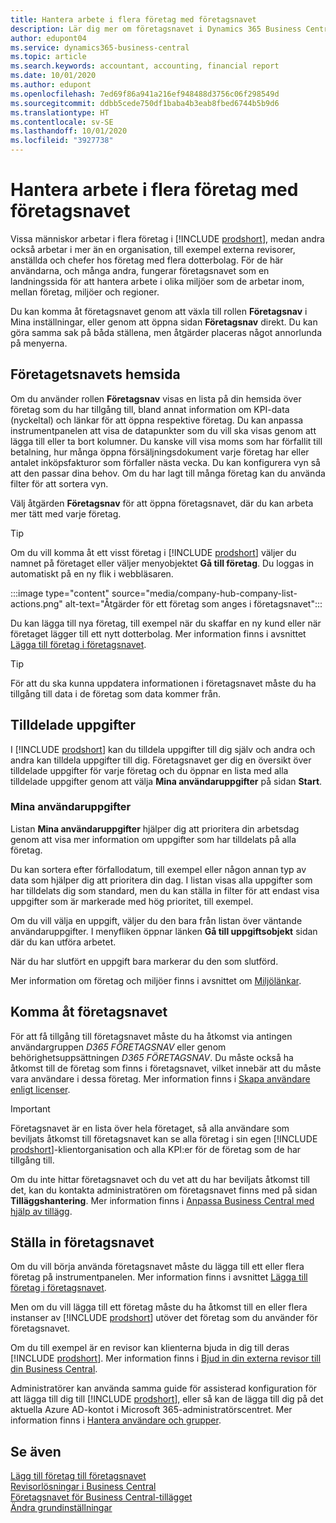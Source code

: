 ```yaml
---
title: Hantera arbete i flera företag med företagsnavet
description: Lär dig mer om företagsnavet i Dynamics 365 Business Central som du använder för att hantera ditt arbete över flera företag.
author: edupont04
ms.service: dynamics365-business-central
ms.topic: article
ms.search.keywords: accountant, accounting, financial report
ms.date: 10/01/2020
ms.author: edupont
ms.openlocfilehash: 7ed69f86a941a216ef948488d3756c06f298549d
ms.sourcegitcommit: ddbb5cede750df1baba4b3eab8fbed6744b5b9d6
ms.translationtype: HT
ms.contentlocale: sv-SE
ms.lasthandoff: 10/01/2020
ms.locfileid: "3927738"
---
```

# <a name="manage-work-across-multiple-companies-in-the-company-hub"></a>Hantera arbete i flera företag med företagsnavet

Vissa människor arbetar i flera företag i [!INCLUDE [prodshort](includes/prodshort.md)], medan andra också arbetar i mer än en organisation, till exempel externa revisorer, anställda och chefer hos företag med flera dotterbolag. För de här användarna, och många andra, fungerar företagsnavet som en landningssida för att hantera arbete i olika miljöer som de arbetar inom, mellan företag, miljöer och regioner.  

Du kan komma åt företagsnavet genom att växla till rollen **Företagsnav** i Mina inställningar, eller genom att öppna sidan **Företagsnav** direkt. Du kan göra samma sak på båda ställena, men åtgärder placeras något annorlunda på menyerna.  

## <a name="company-hub-home-page"></a>Företagetsnavets hemsida

Om du använder rollen **Företagsnav** visas en lista på din hemsida över företag som du har tillgång till, bland annat information om KPI-data (nyckeltal) och länkar för att öppna respektive företag. Du kan anpassa instrumentpanelen att visa de datapunkter som du vill ska visas genom att lägga till eller ta bort kolumner. Du kanske vill visa moms som har förfallit till betalning, hur många öppna försäljningsdokument varje företag har eller antalet inköpsfakturor som förfaller nästa vecka. Du kan konfigurera vyn så att den passar dina behov. Om du har lagt till många företag kan du använda filter för att sortera vyn.  

Välj åtgärden **Företagsnav** för att öppna företagsnavet, där du kan arbeta mer tätt med varje företag.  

> [!TIP]
> Om du vill komma åt ett visst företag i [!INCLUDE [prodshort](includes/prodshort.md)] väljer du namnet på företaget eller väljer menyobjektet **Gå till företag**. Du loggas in automatiskt på en ny flik i webbläsaren.

:::image type="content" source="media/company-hub-company-list-actions.png" alt-text="Åtgärder för ett företag som anges i företagsnavet":::

Du kan lägga till nya företag, till exempel när du skaffar en ny kund eller när företaget lägger till ett nytt dotterbolag. Mer information finns i avsnittet [Lägga till företag i företagsnavet](company-hub-add-company.md).  

> [!TIP]
> För att du ska kunna uppdatera informationen i företagsnavet måste du ha tillgång till data i de företag som data kommer från.

<!--## Company details

In the **Company Hub** page, you can see more information about each company by choosing the name of the company that you want to learn more about. This opens the **Company Details** pane, where you can see additional information, such as the following:  

* Cash account balances  
* Cash flow forecast  
* Overdue purchase invoices  
* Overdue sales invoices  

> [!TIP]
> You can launch predefined Excel workbooks from the **Reports** tab in the ribbon. These Excel workbooks are designed as ready-to-print key financial statements and reports, but you can also modify them to fit your needs. For more information, see [Analyzing Financial Statements in Microsoft Excel](finance-analyze-excel.md).  

Otherwise, close the details pane and continue to the next company.  -->

## <a name="assigned-tasks"></a>Tilldelade uppgifter

I [!INCLUDE [prodshort](includes/prodshort.md)] kan du tilldela uppgifter till dig själv och andra och andra kan tilldela uppgifter till dig. Företagsnavet ger dig en översikt över tilldelade uppgifter för varje företag och du öppnar en lista med alla tilldelade uppgifter genom att välja **Mina användaruppgifter** på sidan **Start**.  

<!--In the client company, you also have cues that call out tasks assigned to you in this particular client.  -->

### <a name="my-user-tasks"></a>Mina användaruppgifter

Listan **Mina användaruppgifter** hjälper dig att prioritera din arbetsdag genom att visa mer information om uppgifter som har tilldelats på alla företag.  

Du kan sortera efter förfallodatum, till exempel eller någon annan typ av data som hjälper dig att prioritera din dag. I listan visas alla uppgifter som har tilldelats dig som standard, men du kan ställa in filter för att endast visa uppgifter som är markerade med hög prioritet, till exempel.  

Om du vill välja en uppgift, väljer du den bara från listan över väntande användaruppgifter. I menyfliken öppnar länken **Gå till uppgiftsobjekt** sidan där du kan utföra arbetet.  

När du har slutfört en uppgift bara markerar du den som slutförd.  

Mer information om företag och miljöer finns i avsnittet om [Miljölänkar](company-hub-add-company.md#environment-links).  

## <a name="access-the-company-hub"></a>Komma åt företagsnavet

För att få tillgång till företagsnavet måste du ha åtkomst via antingen användargruppen *D365 FÖRETAGSNAV* eller genom behörighetsuppsättningen *D365 FÖRETAGSNAV*. Du måste också ha åtkomst till de företag som finns i företagsnavet, vilket innebär att du måste vara användare i dessa företag. Mer information finns i [Skapa användare enligt licenser](ui-how-users-permissions.md).  

> [!IMPORTANT]
> Företagsnavet är en lista över hela företaget, så alla användare som beviljats åtkomst till företagsnavet kan se alla företag i sin egen [!INCLUDE [prodshort](includes/prodshort.md)]-klientorganisation och alla KPI:er för de företag som de har tillgång till.

Om du inte hittar företagsnavet och du vet att du har beviljats åtkomst till det, kan du kontakta administratören om företagsnavet finns med på sidan **Tilläggshantering**. Mer information finns i [Anpassa Business Central med hjälp av tillägg](ui-extensions.md).  

## <a name="set-up-the-company-hub"></a>Ställa in företagsnavet

Om du vill börja använda företagsnavet måste du lägga till ett eller flera företag på instrumentpanelen. Mer information finns i avsnittet [Lägga till företag i företagsnavet](company-hub-add-company.md).  

Men om du vill lägga till ett företag måste du ha åtkomst till en eller flera instanser av [!INCLUDE [prodshort](includes/prodshort.md)] utöver det företag som du använder för företagsnavet.  

Om du till exempel är en revisor kan klienterna bjuda in dig till deras [!INCLUDE [prodshort](includes/prodshort.md)]. Mer information finns i [Bjud in din externa revisor till din Business Central](finance-accounting.md#inviteaccountant).  

Administratörer kan använda samma guide för assisterad konfiguration för att lägga till dig till [!INCLUDE [prodshort](includes/prodshort.md)], eller så kan de lägga till dig på det aktuella Azure AD-kontot i Microsoft 365-administratörscentret. Mer information finns i [Hantera användare och grupper](/microsoft-365/admin/add-users/?view=o365-worldwide&preserve-view=true).  

## <a name="see-also"></a>Se även

[Lägg till företag till företagsnavet](company-hub-add-company.md)  
[Revisorlösningar i Business Central](finance-accounting.md)  
[Företagsnavet för Business Central-tillägget](ui-extensions-company-hub.md)  
[Ändra grundinställningar](ui-change-basic-settings.md)  
